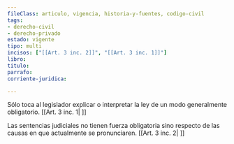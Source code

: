 ```yaml
---
fileClass: articulo, vigencia, historia-y-fuentes, codigo-civil
tags:
- derecho-civil
- derecho-privado
estado: vigente
tipo: multi
incisos: ["[[Art. 3 inc. 2]]", "[[Art. 3 inc. 1]]"]
libro:
titulo:
parrafo:
corriente-juridica:

---
```

Sólo toca al legislador explicar o interpretar la ley de un modo generalmente obligatorio. [[Art. 3 inc. 1| ]]

Las sentencias judiciales no tienen fuerza obligatoria sino respecto de las causas en que actualmente se pronunciaren. [[Art. 3 inc. 2| ]]
